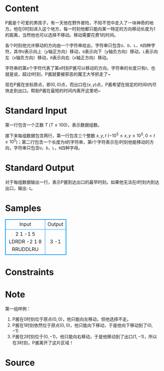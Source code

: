 
# Content

P酱是个可爱的男孩子，有一天他在野外冒险，不知不觉中走入了一块神奇的地方。他在$0$时刻进入这个地方，每一时刻他都只能向某一特定的方向移动长度为1的距离，当然他也可以选择不移动。移动需要花费$1$的时间。

各个时刻他允许移动的方向由一个字符串给出，字符串只包含`U`、`D`、`L`、`R`四种字符，其中`U`表示向上（$y$轴正方向）移动，`D`表示向下（$y$轴负方向）移动，`L`表示向左（$x$轴负方向）移动，`R`表示向右（$x$轴正方向）移动。

字符串的第$x$个字符代表了第$x$时刻P酱可以移动的方向，字符串的长度只有$t$，也就是说，超过$t$时刻，P酱就要被邪恶的魔王大爷抓走了~

现在P酱在坐标原点，即$(0,0)$点，而出口在$(x,y)$点，P酱希望在规定的时间$t$内尽快走到出口。帮助P酱在最短的时间内离开这里吧~

# Standard Input

第一行包含一个正数 $T$ ($T\leq 100$)，表示数据组数。

接下来每组数据包含两行，第一行包含三个整数 $x,y,t$ ($-10^5\leq x,y\leq 10^5, 0< t\leq 10^5$)；第二行包含一个长度为$t$的字符串，第$i$个字符表示在$i$时刻他能移动的方向，字符串只包含`U`，`D`，`L`，`R`四种字母。

# Standard Output

对于每组数据输出一行，表示P酱到达出口的最早时刻。如果他无法在$t$时刻内到达出口，输出`-1`。

# Samples

<style>
        table,table tr th, table tr td { border:1px solid #0094ff; }
        table { width: 200px; min-height: 25px; line-height: 25px; text-align: center; border-collapse: collapse;}   
    </style>
<table>
	<tr>
		<td>Input</td>
		<td>Output</td>
	</tr>
<tr><td>2
1 -1 5
LDRDR
-2 1 8
RRUDDLRU</td><td>3
-1</td></tr></table>


# Constraints



# Note

第一组样例：
1. P酱在$0$时刻位于原点$(0, 0)$，他只能向左移动，但他选择不走。
2. P酱在$1$时刻依然位于原点$(0, 0)$，他只能向下移动，于是他向下移动到了$(0,-1)$
3. P酱在$2$时刻位于$(0,-1)$，他只能向右移动，于是他移动到了出口$(1, -1)$，所以在$3$时刻，P酱离开了这片区域！

# Source


